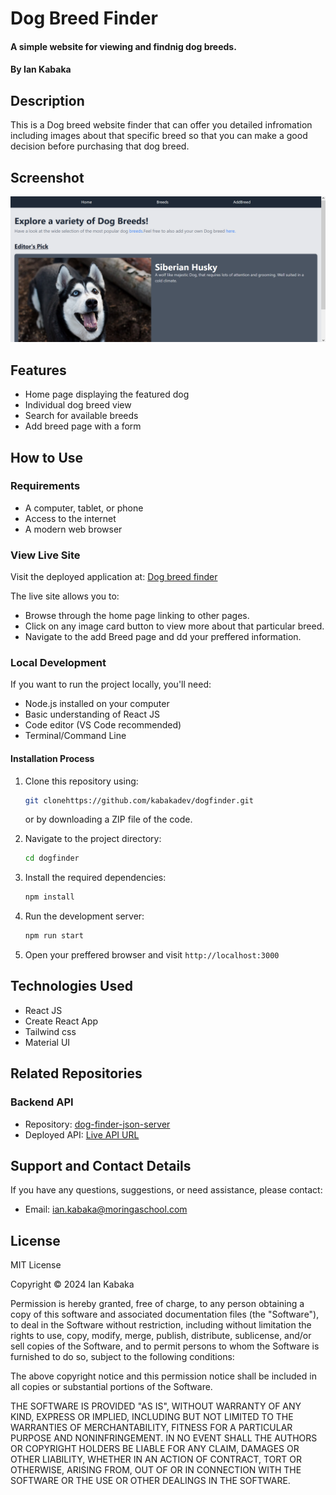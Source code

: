# Dog Breed Finder

#### A simple website for viewing and findnig dog breeds.

#### By **Ian Kabaka**

## Description

This is a Dog breed website finder that can offer you detailed infromation including images about that specific breed so that you can make a good decision before purchasing that dog breed.

## Screenshot

![Dog Breed finder home page](./src/assets/screenshotDog.PNG)

## Features

- Home page displaying the featured dog
- Individual dog breed view
- Search for available breeds
- Add breed page with a form

## How to Use

### Requirements

- A computer, tablet, or phone
- Access to the internet
- A modern web browser

### View Live Site

Visit the deployed application at: [Dog breed finder](https://dogsfinder.netlify.app)

The live site allows you to:

- Browse through the home page linking to other pages.
- Click on any image card button to view more about that particular breed.
- Navigate to the add Breed page and dd your preffered information.

### Local Development

If you want to run the project locally, you'll need:

- Node.js installed on your computer
- Basic understanding of React JS
- Code editor (VS Code recommended)
- Terminal/Command Line

#### Installation Process

1. Clone this repository using:

   ```bash
   git clonehttps://github.com/kabakadev/dogfinder.git
   ```

   or by downloading a ZIP file of the code.

2. Navigate to the project directory:

   ```bash
   cd dogfinder
   ```

3. Install the required dependencies:

   ```bash
   npm install
   ```

4. Run the development server:

   ```bash
   npm run start
   ```

5. Open your preffered browser and visit `http://localhost:3000`

## Technologies Used

- React JS
- Create React App
- Tailwind css
- Material UI

## Related Repositories

### Backend API

- Repository: [dog-finder-json-server](https://github.com/kabakadev/dog-finder-json-server.git)
- Deployed API: [Live API URL](https://dog-finder-json-server.onrender.com)

## Support and Contact Details

If you have any questions, suggestions, or need assistance, please contact:

- Email: <ian.kabaka@moringaschool.com>

## License

MIT License

Copyright &copy; 2024 Ian Kabaka

Permission is hereby granted, free of charge, to any person obtaining a copy of this software and associated documentation files (the "Software"), to deal in the Software without restriction, including without limitation the rights to use, copy, modify, merge, publish, distribute, sublicense, and/or sell copies of the Software, and to permit persons to whom the Software is furnished to do so, subject to the following conditions:

The above copyright notice and this permission notice shall be included in all copies or substantial portions of the Software.

THE SOFTWARE IS PROVIDED "AS IS", WITHOUT WARRANTY OF ANY KIND, EXPRESS OR IMPLIED, INCLUDING BUT NOT LIMITED TO THE WARRANTIES OF MERCHANTABILITY, FITNESS FOR A PARTICULAR PURPOSE AND NONINFRINGEMENT. IN NO EVENT SHALL THE AUTHORS OR COPYRIGHT HOLDERS BE LIABLE FOR ANY CLAIM, DAMAGES OR OTHER LIABILITY, WHETHER IN AN ACTION OF CONTRACT, TORT OR OTHERWISE, ARISING FROM, OUT OF OR IN CONNECTION WITH THE SOFTWARE OR THE USE OR OTHER DEALINGS IN THE SOFTWARE.
